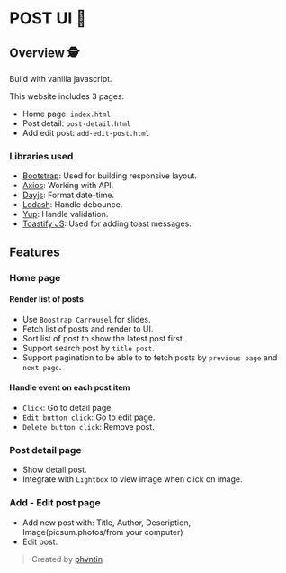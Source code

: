 # POST UI 📸

## Overview 🕵️

Build with vanilla javascript.

This website includes 3 pages:
- Home page: `index.html`
- Post detail: `post-detail.html`
- Add edit post: `add-edit-post.html`

### Libraries used
- [Bootstrap](https://getbootstrap.com/): Used for building responsive layout.
- [Axios](https://github.com/axios/axios): Working with API.
- [Dayjs](https://day.js.org/): Format date-time.
- [Lodash](https://lodash.com/): Handle debounce.
- [Yup](https://github.com/jquense/yup): Handle validation.
- [Toastify JS](https://apvarun.github.io/toastify-js/): Used for adding toast messages.

## Features

### Home page
#### Render list of posts

- Use `Boostrap Carrousel` for slides.
- Fetch list of posts and render to UI.
- Sort list of post to show the latest post first.
- Support search post by `title post`.
- Support pagination to be able to to fetch posts by `previous page` and `next page`.

#### Handle event on each post item
- `Click`: Go to detail page.
- `Edit button click`: Go to edit page.
- `Delete button click`: Remove post.

### Post detail page
- Show detail post.
- Integrate with `Lightbox` to view image when click on image.

### Add - Edit post page
- Add new post with: Title, Author, Description, Image(picsum.photos/from your computer)
- Edit post.
  
> Created by [phvntin](https://github.com/phvntin)
